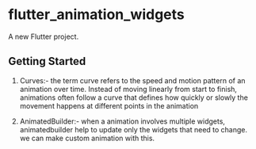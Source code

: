 # flutter_animation_widgets

A new Flutter project.

## Getting Started

 1. Curves:- the term curve refers to the speed and motion pattern of an animation over time. Instead of moving linearly from start to finish, animations often follow a curve that defines how quickly or slowly the movement happens at different points in the animation


 2. AnimatedBuilder:-  when a animation involves multiple widgets, animatedbuilder help to update only the widgets that need to change. we can make custom animation with this.
 